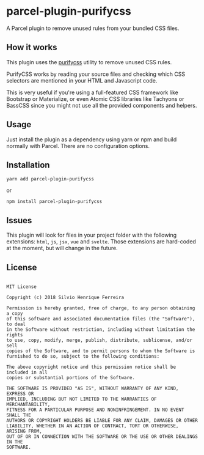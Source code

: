 # parcel-plugin-purifycss

A Parcel plugin to remove unused rules from your bundled CSS files.

## How it works

This plugin uses the [purifycss](https://github.com/purifycss/purifycss) utility to remove unused CSS rules.

PurifyCSS works by reading your source files and checking which CSS selectors are mentioned in your HTML and Javascript code.

This is very useful if you're using a full-featured CSS framework like Bootstrap or Materialize, or even Atomic CSS libraries like Tachyons or BassCSS since you might not use all the provided components and helpers.

## Usage

Just install the plugin as a dependency using yarn or npm and build normally with Parcel. There are no configuration options.

## Installation

```
yarn add parcel-plugin-purifycss
```

or

```
npm install parcel-plugin-purifycss
```

## Issues

This plugin will look for files in your project folder with the following extensions: `html`, `js`, `jsx`, `vue` and `svelte`. Those extensions are hard-coded at the moment, but will change in the future.

## License

```

MIT License

Copyright (c) 2018 Silvio Henrique Ferreira

Permission is hereby granted, free of charge, to any person obtaining a copy
of this software and associated documentation files (the "Software"), to deal
in the Software without restriction, including without limitation the rights
to use, copy, modify, merge, publish, distribute, sublicense, and/or sell
copies of the Software, and to permit persons to whom the Software is
furnished to do so, subject to the following conditions:

The above copyright notice and this permission notice shall be included in all
copies or substantial portions of the Software.

THE SOFTWARE IS PROVIDED "AS IS", WITHOUT WARRANTY OF ANY KIND, EXPRESS OR
IMPLIED, INCLUDING BUT NOT LIMITED TO THE WARRANTIES OF MERCHANTABILITY,
FITNESS FOR A PARTICULAR PURPOSE AND NONINFRINGEMENT. IN NO EVENT SHALL THE
AUTHORS OR COPYRIGHT HOLDERS BE LIABLE FOR ANY CLAIM, DAMAGES OR OTHER
LIABILITY, WHETHER IN AN ACTION OF CONTRACT, TORT OR OTHERWISE, ARISING FROM,
OUT OF OR IN CONNECTION WITH THE SOFTWARE OR THE USE OR OTHER DEALINGS IN THE
SOFTWARE.
```
